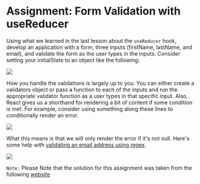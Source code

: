 <h1>Assignment: Form Validation with useReducer</h1>

<p>Using what we learned in the last lesson about the <code>useReducer</code> hook, develop an application with a form, three inputs (firstName, lastName, and email), and validate the form as the user types in the inputs. Consider setting your initialState to an object like the following:</p>

<img src="https://github.com/alirabah93/Coding-Dojo/blob/master/MERN/react/form_validation_with_use_reducer/screenshots/code1.jpg"/>


<p>How you handle the validations is largely up to you. You can either create a validators object or pass a function to each of the inputs and run the appropriate validator function as a user types in that specific input. Also, React gives us a shorthand for rendering a bit of content if some condition is met. For example, consider using something along these lines to conditionally render an error.</p>

<img src="https://github.com/alirabah93/Coding-Dojo/blob/master/MERN/react/form_validation_with_use_reducer/screenshots/code2.jpg"/>

<p>What this means is that we will only render the error if it's not null. Here's some help with <a href="https://www.w3resource.com/javascript/form/email-validation.php">validating an email address using regex</a>.</p>

<img src="https://github.com/alirabah93/Coding-Dojo/blob/master/MERN/react/form_validation_with_use_reducer/screenshots/pic.jpg"/>

<p><code>Note:</code> Please Note that the solution for this assignment was taken from the following <a href="https://www.codingdeft.com/posts/react-form-validation/">website</a></p>



